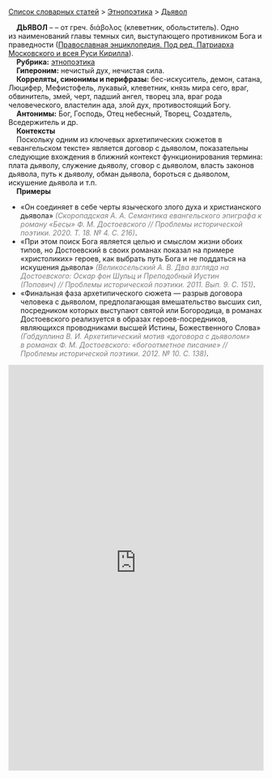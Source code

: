 <style>
st { color: Gray;
  font-style: italic;}
</style>

[Список словарных статей](https://thesaurus-dostoevsky.github.io/Thesaurus/) > [Этнопоэтика](ethnopoe.md) > [Дьявол](дьявол.md) 

&nbsp;&nbsp;&nbsp;&nbsp;**ДЬЯВОЛ** –  – от греч. διάβολος (клеветник, обольститель). Одно из наименований главы темных сил, выступающего противником Бога и праведности ([Православная энциклопедия. Под ред. Патриарха Московского и всея Руси Кирилла](www.pravenc.ru)).  
&nbsp;&nbsp;&nbsp;&nbsp;**Рубрика:** [этнопоэтика](ethnopoe.md)  
&nbsp;&nbsp;&nbsp;&nbsp;**Гипероним:** нечистый дух, нечистая сила.  
&nbsp;&nbsp;&nbsp;&nbsp;**Корреляты, синонимы и перифразы:** бес-искуситель, демон, сатана, Люцифер, Мефистофель, лукавый, клеветник, князь мира сего, враг, обвинитель, змей, черт, падший ангел, творец зла, враг рода человеческого, властелин ада, злой дух, противостоящий Богу.  
&nbsp;&nbsp;&nbsp;&nbsp;**Антонимы:** Бог, Господь, Отец небесный, Творец, Создатель, Вседержитель и др.  
&nbsp;&nbsp;&nbsp;&nbsp;**Контексты**  
&nbsp;&nbsp;&nbsp;&nbsp;Поскольку одним из ключевых архетипических сюжетов в «евангельском тексте» является договор с дьяволом, показательны следующие вхождения в ближний контекст функционирования термина: плата дьяволу, служение дьяволу, сговор с дьяволом, власть законов дьявола, путь к дьяволу, обман дьявола, бороться с дьяволом, искушение дьявола и т.п.  <br>
&nbsp;&nbsp;&nbsp;&nbsp;**Примеры**  
* «Он соединяет в себе черты языческого злого духа и христианского дьявола» <st>(Скоропадская А. А. Семантика евангельского эпиграфа к роману «Бесы» Ф. М. Достоевского // Проблемы исторической поэтики. 2020. Т. 18. № 4. С. 216)</st>.
* «При этом поиск Бога является целью и смыслом жизни обоих типов, но Достоевский в своих романах показал на примере «христоликих» героев, как выбрать путь Бога и не поддаться на искушения дьявола» <st>(Великосельский А. В. Два взгляда на Достоевского: Оскар фон Шульц и Преподобный Иустин (Попович) // Проблемы исторической поэтики. 2011. Вып. 9. С. 151)</st>.
* «Финальная фаза архетипического сюжета — разрыв договора человека с дьяволом, предполагающая вмешательство высших сил, посредником которых выступают святой или Богородица, в романах Достоевского реализуется в образах героев-посредников, являющихся проводниками высшей Истины, Божественного Слова» <st>(Габдуллина В. И. Архетипический мотив «договора с дьяволом» в романах Ф. М. Достоевского: «богоотметное писание» // Проблемы исторической поэтики. 2012. № 10. С. 138)</st>.

<iframe src="https://thesaurus-dostoevsky.github.io/nk/дьявол.html" style="border:0px;width:100%;height:800px" allowfullscreen="true" webkitallowfullscreen="true" mozallowfullscreen="true">

